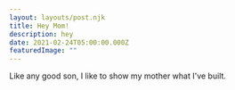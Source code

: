```yaml
---
layout: layouts/post.njk
title: Hey Mom!
description: hey
date: 2021-02-24T05:00:00.000Z
featuredImage: ""
---
```

Like any good son, I like to show my mother what I've built.